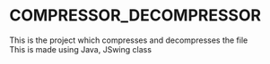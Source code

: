 # COMPRESSOR_DECOMPRESSOR
This is the project which compresses and decompresses the file<br>
This is made using Java, JSwing class
